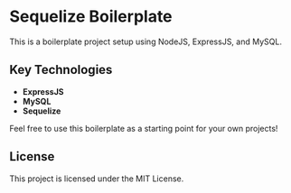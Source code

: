# Sequelize Boilerplate

This is a boilerplate project setup using NodeJS, ExpressJS, and MySQL.

## Key Technologies

- **ExpressJS**
- **MySQL**
- **Sequelize**

Feel free to use this boilerplate as a starting point for your own projects!

## License

This project is licensed under the MIT License.
